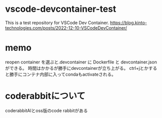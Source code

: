 # vscode-devcontainer-test

This is a test repository for VSCode Dev Container.
https://blog.kinto-technologies.com/posts/2022-12-10-VSCodeDevContainer/

# memo

reopen container を選ぶと.devcontainer に Dockerfile と devcontainer.json ができる。
時間はかかるが勝手にdevcontainerが立ち上がる。
ctrl+jとかすると勝手にコンテナ内部に入ってcondaもactivateされる。

# coderabbitについて

coderabbitAIとoss版のcode rabbitがある